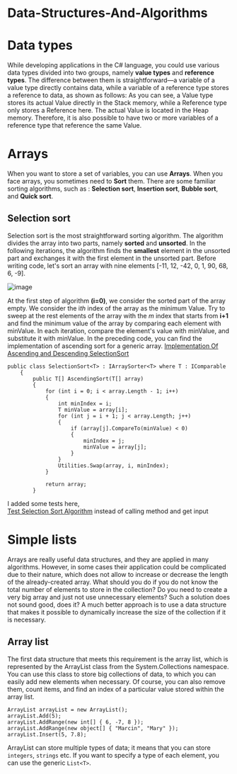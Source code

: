 # Data-Structures-And-Algorithms

# Data types

While developing applications in the C# language, you could use various data types divided into two groups, namely **value types** and **reference types**. 
The difference between them is straightforward—a variable of a value type directly contains data, while a variable of a reference type stores a reference to data, as shown as follows:
As you can see, a Value type stores its actual Value directly in the Stack memory, while a Reference type only stores a Reference here. The actual Value is located in the Heap memory. Therefore, it is also possible to have two or more variables of a reference type that reference the same Value.

# Arrays
When you want to store a set of variables, you can use **Arrays**. When you face arrays, you sometimes need to **Sort** them. There are some familiar sorting algorithms, such as :
**Selection sort**, **Insertion sort**, **Bubble sort**, and **Quick sort**.

## Selection sort
Selection sort is the most straightforward sorting algorithm. The algorithm divides the array into two parts, namely **sorted** and **unsorted**. In the following iterations, the algorithm finds the **smallest** element in the unsorted part and exchanges it with the first element in the unsorted part. Before writing code, let's sort an array with nine elements [-11, 12, -42, 0, 1, 90, 68, 6, -9].

![image](https://github.com/imansafari1991/Csharp-Data-Structures-And-Algorithms/assets/52294855/a4058027-62cf-4df4-8278-964fa8b5b735)


At the first step of algorithm **(i=0)**, we consider the sorted part of the array empty. We consider the i*th* index of the array as the minimum Value. Try to sweep at the rest elements of the array with the *m* index that starts from **i+1** and find the minimum value of the array by comparing each element with minValue. In each iteration, compare the element's value with minValue, and substitute it with minValue.
In the preceding code, you can find the implementation of ascending sort for a generic array.
[Implementation Of Ascending and Descending SelectionSort](https://github.com/imansafari1991/Csharp-Data-Structures-And-Algorithms/blob/master/src/Arrays/Implementations/SelectionSort.cs "Implementation Of Ascending and Descending SelectionSort")
```
public class SelectionSort<T> : IArraySorter<T> where T : IComparable
    {
        public T[] AscendingSort(T[] array)
        {
            for (int i = 0; i < array.Length - 1; i++)
            {
                int minIndex = i;
                T minValue = array[i];
                for (int j = i + 1; j < array.Length; j++)
                {
                    if (array[j].CompareTo(minValue) < 0)
                    {
                        minIndex = j;
                        minValue = array[j];
                    }
                }
                Utilities.Swap(array, i, minIndex);
            }

            return array;
        }
```
I added some tests here,  
[Test Selection Sort  Algorithm](https://github.com/imansafari1991/Csharp-Data-Structures-And-Algorithms/blob/master/test/Array.Tests/SelectionSortTests.cs "Test Selection Sort  Algorithm") instead of calling method and get input

# Simple lists
Arrays are really useful data structures, and they are applied in many algorithms. However, in some cases their application could be complicated due to their nature, which does not
allow to increase or decrease the length of the already-created array. What should you do if you do not know the total number of elements to store in the collection? Do you need to create a very big array and just not use unnecessary elements? Such a solution does not sound good, does it? A much better approach is to use a data structure that makes it possible to dynamically increase the size of the collection if it is necessary.
## Array list
The first data structure that meets this requirement is the array list, which is represented by the ArrayList class from the System.Collections namespace. You can use this class to store big collections of data, to which you can easily add new elements when necessary. Of course, you can also remove them, count items, and find an index of a particular value stored within the array list.
```
ArrayList arrayList = new ArrayList();
arrayList.Add(5);
arrayList.AddRange(new int[] { 6, -7, 8 });
arrayList.AddRange(new object[] { "Marcin", "Mary" });
arrayList.Insert(5, 7.8);
```
ArrayList can store multiple types of data; it means that you can store `integers`, `strings` etc. If you want to specify a type of each element, you can use the generic `List<T>`.
